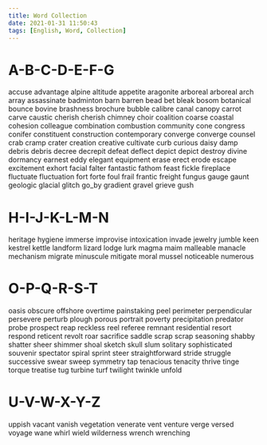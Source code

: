 ```yaml
---
title: Word Collection
date: 2021-01-31 11:50:43
tags: [English, Word, Collection]
---
```


# A-B-C-D-E-F-G

accuse advantage alpine altitude appetite aragonite arboreal arboreal arch array assassinate badminton barn barren bead bet bleak bosom botanical bounce bovine brashness brochure bubble calibre canal canopy carrot carve caustic cherish cherish chimney choir coalition coarse coastal cohesion colleague combination combustion community cone congress conifer constituent construction contemporary converge converge counsel crab cramp crater creation creative cultivate curb curious daisy damp debris debris decree decrepit defeat deflect depict depict destroy divine dormancy earnest eddy elegant equipment erase erect erode escape excitement exhort facial falter fantastic fathom feast fickle fireplace fluctuate fluctuation fort forte foul frail frantic freight fungus gauge gaunt geologic glacial glitch go_by gradient gravel grieve gush 

# H-I-J-K-L-M-N

heritage hygiene immerse improvise intoxication invade jewelry jumble keen kestrel kettle landform lizard lodge lurk magma maim malleable manacle mechanism migrate minuscule mitigate moral mussel noticeable numerous 

# O-P-Q-R-S-T

oasis obscure offshore overtime painstaking peel perimeter perpendicular persevere perturb plough porous portrait poverty precipitation predator probe prospect reap reckless reel referee remnant residential resort respond reticent revolt roar sacrifice saddle scrap scrap seasoning shabby shatter sheer shimmer shoal sketch skull slum solitary sophisticated souvenir spectator spiral sprint steer straightforward stride struggle successive swear sweep symmetry tap tenacious tenacity thrive tinge torque treatise tug turbine turf twilight twinkle unfold 

# U-V-W-X-Y-Z

uppish vacant vanish vegetation venerate vent venture verge versed voyage wane whirl wield wilderness wrench wrenching